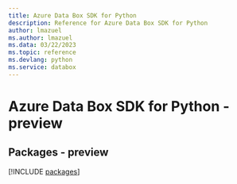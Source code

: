 ```yaml
---
title: Azure Data Box SDK for Python
description: Reference for Azure Data Box SDK for Python
author: lmazuel
ms.author: lmazuel
ms.data: 03/22/2023
ms.topic: reference
ms.devlang: python
ms.service: databox
---
```

# Azure Data Box SDK for Python - preview
## Packages - preview
[!INCLUDE [packages](data-box-index.md)]